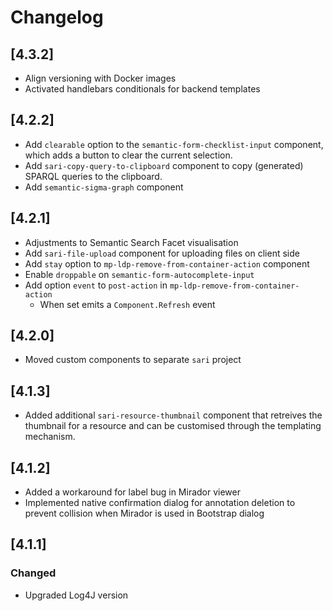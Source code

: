 # Changelog

## [4.3.2]

- Align versioning with Docker images
- Activated handlebars conditionals for backend templates

## [4.2.2]

- Add `clearable` option to the `semantic-form-checklist-input` component, which adds a button to clear the current selection.
- Add `sari-copy-query-to-clipboard` component to copy (generated) SPARQL queries to the clipboard.
- Add `semantic-sigma-graph` component

## [4.2.1]

- Adjustments to Semantic Search Facet visualisation
- Add `sari-file-upload` component for uploading files on client side
- Add `stay` option to `mp-ldp-remove-from-container-action` component
- Enable `droppable` on `semantic-form-autocomplete-input`
- Add option `event` to `post-action` in `mp-ldp-remove-from-container-action`
    - When set emits a `Component.Refresh` event
## [4.2.0]

- Moved custom components to separate `sari` project
## [4.1.3]

- Added additional `sari-resource-thumbnail` component that retreives the thumbnail for a resource and can be customised through the templating mechanism.
## [4.1.2]

- Added a workaround for label bug in Mirador viewer
- Implemented native confirmation dialog for annotation deletion to prevent collision when Mirador is used in Bootstrap dialog

## [4.1.1]

### Changed

- Upgraded Log4J version